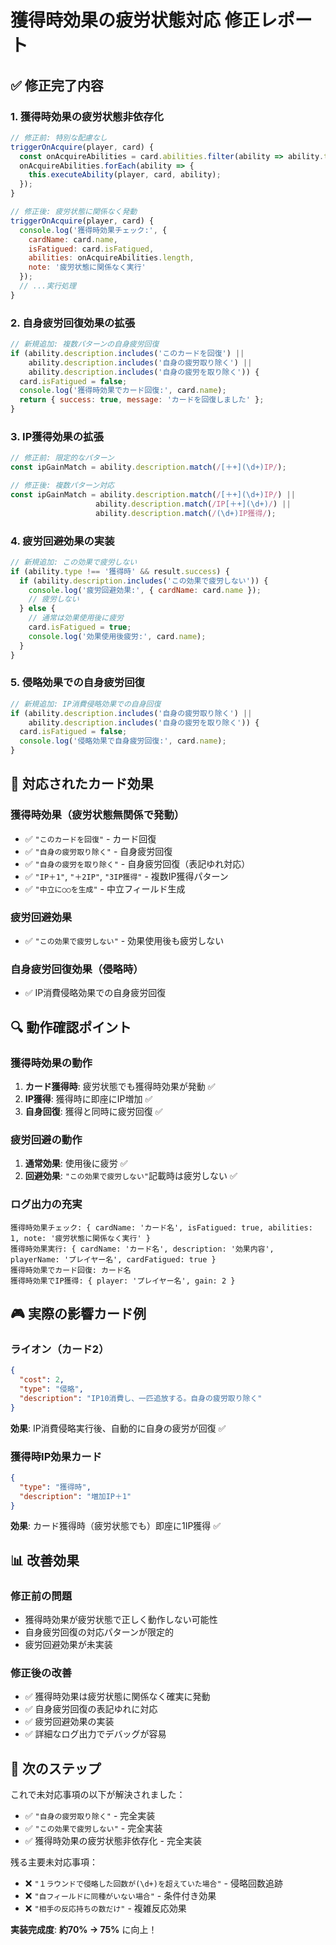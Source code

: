 # 獲得時効果の疲労状態対応 修正レポート

## ✅ **修正完了内容**

### **1. 獲得時効果の疲労状態非依存化**
```javascript
// 修正前: 特別な配慮なし
triggerOnAcquire(player, card) {
  const onAcquireAbilities = card.abilities.filter(ability => ability.type === '獲得時');
  onAcquireAbilities.forEach(ability => {
    this.executeAbility(player, card, ability);
  });
}

// 修正後: 疲労状態に関係なく発動
triggerOnAcquire(player, card) {
  console.log('獲得時効果チェック:', { 
    cardName: card.name, 
    isFatigued: card.isFatigued,
    abilities: onAcquireAbilities.length,
    note: '疲労状態に関係なく実行' 
  });
  // ...実行処理
}
```

### **2. 自身疲労回復効果の拡張**
```javascript
// 新規追加: 複数パターンの自身疲労回復
if (ability.description.includes('このカードを回復') || 
    ability.description.includes('自身の疲労取り除く') ||
    ability.description.includes('自身の疲労を取り除く')) {
  card.isFatigued = false;
  console.log('獲得時効果でカード回復:', card.name);
  return { success: true, message: 'カードを回復しました' };
}
```

### **3. IP獲得効果の拡張**
```javascript
// 修正前: 限定的なパターン
const ipGainMatch = ability.description.match(/[＋+](\d+)IP/);

// 修正後: 複数パターン対応
const ipGainMatch = ability.description.match(/[＋+](\d+)IP/) || 
                   ability.description.match(/IP[＋+](\d+)/) ||
                   ability.description.match(/(\d+)IP獲得/);
```

### **4. 疲労回避効果の実装**
```javascript
// 新規追加: この効果で疲労しない
if (ability.type !== '獲得時' && result.success) {
  if (ability.description.includes('この効果で疲労しない')) {
    console.log('疲労回避効果:', { cardName: card.name });
    // 疲労しない
  } else {
    // 通常は効果使用後に疲労
    card.isFatigued = true;
    console.log('効果使用後疲労:', card.name);
  }
}
```

### **5. 侵略効果での自身疲労回復**
```javascript
// 新規追加: IP消費侵略効果での自身回復
if (ability.description.includes('自身の疲労取り除く') || 
    ability.description.includes('自身の疲労を取り除く')) {
  card.isFatigued = false;
  console.log('侵略効果で自身疲労回復:', card.name);
}
```

## 🎯 **対応されたカード効果**

### **獲得時効果（疲労状態無関係で発動）**
- ✅ `"このカードを回復"` - カード回復
- ✅ `"自身の疲労取り除く"` - 自身疲労回復
- ✅ `"自身の疲労を取り除く"` - 自身疲労回復（表記ゆれ対応）
- ✅ `"IP＋1"`, `"＋2IP"`, `"3IP獲得"` - 複数IP獲得パターン
- ✅ `"中立に○○を生成"` - 中立フィールド生成

### **疲労回避効果**
- ✅ `"この効果で疲労しない"` - 効果使用後も疲労しない

### **自身疲労回復効果（侵略時）**
- ✅ IP消費侵略効果での自身疲労回復

## 🔍 **動作確認ポイント**

### **獲得時効果の動作**
1. **カード獲得時**: 疲労状態でも獲得時効果が発動 ✅
2. **IP獲得**: 獲得時に即座にIP増加 ✅
3. **自身回復**: 獲得と同時に疲労回復 ✅

### **疲労回避の動作**
1. **通常効果**: 使用後に疲労 ✅
2. **回避効果**: `"この効果で疲労しない"`記載時は疲労しない ✅

### **ログ出力の充実**
```
獲得時効果チェック: { cardName: 'カード名', isFatigued: true, abilities: 1, note: '疲労状態に関係なく実行' }
獲得時効果実行: { cardName: 'カード名', description: '効果内容', playerName: 'プレイヤー名', cardFatigued: true }
獲得時効果でカード回復: カード名
獲得時効果でIP獲得: { player: 'プレイヤー名', gain: 2 }
```

## 🎮 **実際の影響カード例**

### **ライオン（カード2）**
```json
{
  "cost": 2,
  "type": "侵略",
  "description": "IP10消費し、一匹追放する。自身の疲労取り除く"
}
```
**効果**: IP消費侵略実行後、自動的に自身の疲労が回復 ✅

### **獲得時IP効果カード**
```json
{
  "type": "獲得時",
  "description": "増加IP＋1"
}
```
**効果**: カード獲得時（疲労状態でも）即座に1IP獲得 ✅

## 📊 **改善効果**

### **修正前の問題**
- 獲得時効果が疲労状態で正しく動作しない可能性
- 自身疲労回復の対応パターンが限定的
- 疲労回避効果が未実装

### **修正後の改善**
- ✅ 獲得時効果は疲労状態に関係なく確実に発動
- ✅ 自身疲労回復の表記ゆれに対応
- ✅ 疲労回避効果の実装
- ✅ 詳細なログ出力でデバッグが容易

## 🚀 **次のステップ**

これで未対応事項の以下が解決されました：
- ✅ `"自身の疲労取り除く"` - 完全実装
- ✅ `"この効果で疲労しない"` - 完全実装
- ✅ 獲得時効果の疲労状態非依存化 - 完全実装

残る主要未対応事項：
- ❌ `"１ラウンドで侵略した回数が(\d+)を超えていた場合"` - 侵略回数追跡
- ❌ `"自フィールドに同種がいない場合"` - 条件付き効果
- ❌ `"相手の反応持ちの数だけ"` - 複雑反応効果

**実装完成度**: **約70% → 75%** に向上！
